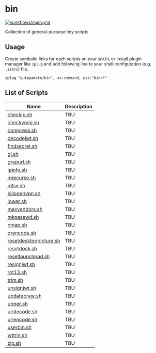 # bin

[![workflows/main.yml](https://github.com/yutayamate/bin/actions/workflows/main.yml/badge.svg)](https://github.com/yutayamate/bin/actions/workflows/main.yml)

Collection of general-purpose tiny scripts

## Usage

Create symbolic links for each scripts on your `$PATH`, or install plugin manager like `zplug` and add following line to your shell configutation (e.g. `.zshrc`) file.

```
zplug "yutayamate/bin", as:command, use:"bin/*"
```

## List of Scripts

| Name | Description |
| - | - |
| [checkip.sh](bin/checkip.sh) | TBU |
| [checkvmip.sh](bin/checkvmip.sh) | TBU |
| [compress.sh](bin/compress.sh) | TBU |
| [decodejwt.sh](bin/decodejwt.sh) | TBU |
| [findsecret.sh](bin/findsecret.sh) | TBU |
| [gi.sh](bin/gi.sh) | TBU |
| [grepurl.sh](bin/grepurl.sh) | TBU |
| [ipinfo.sh](bin/ipinfo.sh) | TBU |
| [jqrecurse.sh](bin/jqrecurse.sh) | TBU |
| [jqtsv.sh](bin/jqtsv.sh) | TBU |
| [killopenvpn.sh](bin/killopenvpn.sh) | TBU |
| [lower.sh](bin/lower.sh) | TBU |
| [macvendors.sh](bin/macvendors.sh) | TBU |
| [mkpasswd.sh](bin/mkpasswd.sh) | TBU |
| [nmap.sh](bin/nmap.sh) | TBU |
| [qrencode.sh](bin/qrencode.sh) | TBU |
| [resetdesktoppicture.sh](bin/resetdesktoppicture.sh) | TBU |
| [resetdock.sh](bin/resetdock.sh) | TBU |
| [resetlaunchpad.sh](bin/resetlaunchpad.sh) | TBU |
| [resignjwt.sh](bin/resignjwt.sh) | TBU |
| [rot13.sh](bin/rot13.sh) | TBU |
| [trim.sh](bin/trim.sh) | TBU |
| [unsignjwt.sh](bin/unsignjwt.sh) | TBU |
| [updatebrew.sh](bin/updatebrew.sh) | TBU |
| [upper.sh](bin/upper.sh) | TBU |
| [urldecode.sh](bin/urldecode.sh) | TBU |
| [urlencode.sh](bin/urlencode.sh) | TBU |
| [userbin.sh](bin/userbin.sh) | TBU |
| [wttrin.sh](bin/wttrin.sh) | TBU |
| [zip.sh](bin/zip.sh) | TBU |
